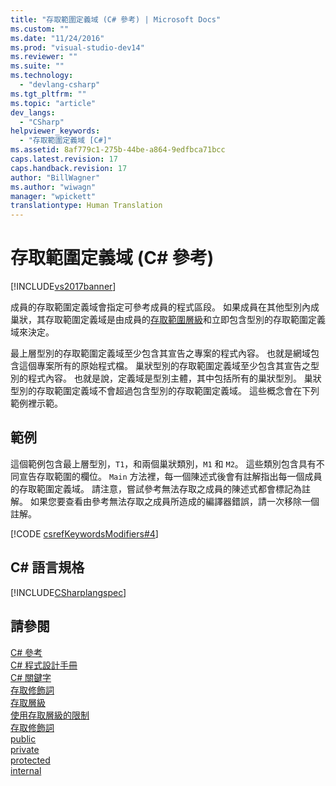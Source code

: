```yaml
---
title: "存取範圍定義域 (C# 參考) | Microsoft Docs"
ms.custom: ""
ms.date: "11/24/2016"
ms.prod: "visual-studio-dev14"
ms.reviewer: ""
ms.suite: ""
ms.technology: 
  - "devlang-csharp"
ms.tgt_pltfrm: ""
ms.topic: "article"
dev_langs: 
  - "CSharp"
helpviewer_keywords: 
  - "存取範圍定義域 [C#]"
ms.assetid: 8af779c1-275b-44be-a864-9edfbca71bcc
caps.latest.revision: 17
caps.handback.revision: 17
author: "BillWagner"
ms.author: "wiwagn"
manager: "wpickett"
translationtype: Human Translation
---
```

# 存取範圍定義域 (C# 參考)
[!INCLUDE[vs2017banner](../../../csharp/includes/vs2017banner.md)]

成員的存取範圍定義域會指定可參考成員的程式區段。  如果成員在其他型別內成巢狀，其存取範圍定義域是由成員的[存取範圍層級](../../../csharp/language-reference/keywords/accessibility-levels.md)和立即包含型別的存取範圍定義域來決定。  
  
 最上層型別的存取範圍定義域至少包含其宣告之專案的程式內容。  也就是網域包含這個專案所有的原始程式檔。  巢狀型別的存取範圍定義域至少包含其宣告之型別的程式內容。  也就是說，定義域是型別主體，其中包括所有的巢狀型別。  巢狀型別的存取範圍定義域不會超過包含型別的存取範圍定義域。  這些概念會在下列範例裡示範。  
  
## 範例  
 這個範例包含最上層型別，`T1`，和兩個巢狀類別，`M1` 和 `M2`。  這些類別包含具有不同宣告存取範圍的欄位。  `Main` 方法裡，每一個陳述式後會有註解指出每一個成員的存取範圍定義域。  請注意，嘗試參考無法存取之成員的陳述式都會標記為註解。  如果您要查看由參考無法存取之成員所造成的編譯器錯誤，請一次移除一個註解。  
  
 [!CODE [csrefKeywordsModifiers#4](../CodeSnippet/VS_Snippets_VBCSharp/csrefKeywordsModifiers#4)]  
  
## C\# 語言規格  
 [!INCLUDE[CSharplangspec](../../../csharp/language-reference/keywords/includes/csharplangspec_md.md)]  
  
## 請參閱  
 [C\# 參考](../../../csharp/language-reference/index.md)   
 [C\# 程式設計手冊](../../../csharp/programming-guide/index.md)   
 [C\# 關鍵字](../../../csharp/language-reference/keywords/index.md)   
 [存取修飾詞](../../../csharp/language-reference/keywords/access-modifiers.md)   
 [存取層級](../../../csharp/language-reference/keywords/accessibility-levels.md)   
 [使用存取層級的限制](../../../csharp/language-reference/keywords/restrictions-on-using-accessibility-levels.md)   
 [存取修飾詞](../../../csharp/programming-guide/classes-and-structs/access-modifiers.md)   
 [public](../../../csharp/language-reference/keywords/public.md)   
 [private](../../../csharp/language-reference/keywords/private.md)   
 [protected](../../../csharp/language-reference/keywords/protected.md)   
 [internal](../../../csharp/language-reference/keywords/internal.md)